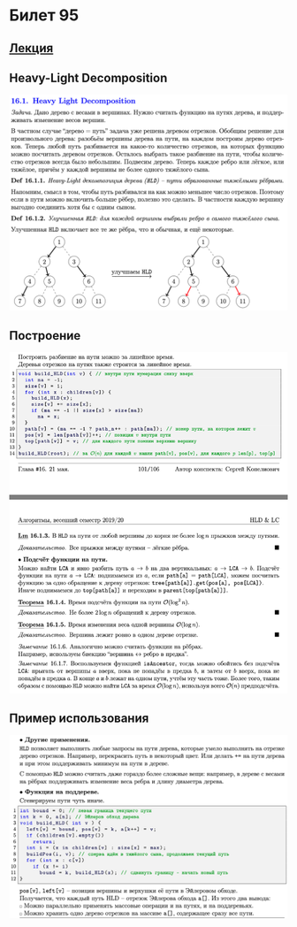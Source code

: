 # Билет 95
## [Лекция](https://youtu.be/TSRPgTLfZt8?t=246)
## Heavy-Light Decomposition
![Определение](../algo_data/ticket_95_1.png)

## Построение
![Определение](../algo_data/ticket_95_2.png)

## Пример использования
![Определение](../algo_data/ticket_95_3.png)